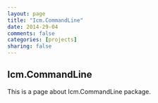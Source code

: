 ```yaml
---
layout: page
title: "Icm.CommandLine"
date: 2014-29-04
comments: false
categories: [projects]
sharing: false
---
```


## Icm.CommandLine

This is a page about Icm.CommandLine package.